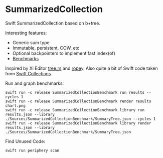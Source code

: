 # SummarizedCollection

Swift SummarizedCollection based on b+tree.

Interesting features:

- Generic sum type
- Immutable, persistent, COW, etc
- Optional backpointers to implement fast index(of)
- [Benchmarks](./results.html)

Inspired by Xi Editor [tree.rs](https://github.com/xi-editor/xi-editor/blob/master/rust/rope/src/tree.rs) and [ropey](https://github.com/cessen/ropey). Also quite a bit of Swift code taken from [Swift Collections](https://github.com/apple/swift-collections).

Run and graph benchmarks:

``` 
swift run -c release SummarizedCollectionBenchmark run results --cycles 1
swift run -c release SummarizedCollectionBenchmark render results chart.png
swift run -c release SummarizedCollectionBenchmark library run results.json --library ./Sources/SummarizedCollectionBenchmark/SummaryTree.json --cycles 1
swift run -c release SummarizedCollectionBenchmark library render results.json --library ./Sources/SummarizedCollectionBenchmark/SummaryTree.json
```

Find Unused Code:

```
swift run periphery scan
```
